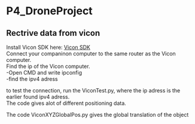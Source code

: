 # P4_DroneProject
 
## Rectrive data from vicon
Install Vicon SDK here: [Vicon SDK](https://help.vicon.com/space/DSSDK112/10027198/Vicon+DataStream+SDK+Quick+Start+Guide+for+Python)<br>
Connect your companinon computer to the same router as the Vicon computer.<br>
Find the ip of the Vicon computer.<br>
 -Open CMD and write ipconfig<br>
 -find the  ipv4 adress<br>

to test the connection, run the ViconTest.py, where the ip adress is the earlier found ipv4 adress.<br>
The code gives alot of different positioning data.<br>

The code ViconXYZGlobalPos.py gives the global translation of the object<br>




